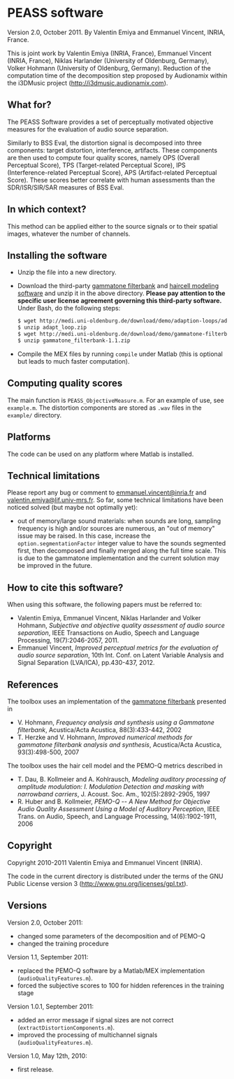 PEASS software
==============

Version 2.0, October 2011. By Valentin Emiya and Emmanuel Vincent, INRIA,
France.

This is joint work by Valentin Emiya (INRIA, France), Emmanuel Vincent (INRIA,
France), Niklas Harlander (University of Oldenburg, Germany), Volker Hohmann
(University of Oldenburg, Germany).  Reduction of the computation time of the
decomposition step proposed by Audionamix within the i3DMusic project
(http://i3dmusic.audionamix.com).


## What for?

The PEASS Software provides a set of perceptually motivated objective measures
for the evaluation of audio source separation.

Similarly to BSS Eval, the distortion signal is decomposed into three
components: target distortion, interference, artifacts. These components are
then used to compute four quality scores, namely OPS (Overall Perceptual
Score), TPS (Target-related Perceptual Score), IPS (Interference-related
Perceptual Score), APS (Artifact-related Perceptual Score). These scores
better correlate with human assessments than the SDR/ISR/SIR/SAR measures of
BSS Eval.


## In which context?

This method can be applied either to the source signals or to their spatial
images, whatever the number of channels.


## Installing the software

- Unzip the file into a new directory.

- Download the third-party [gammatone filterbank] and [haircell modeling software]
  and unzip it in the
  above directory. **Please pay attention to the specific user license
  agreement governing this third-party software.** Under Bash, do the following
  steps:
  ```Bash
  $ wget http://medi.uni-oldenburg.de/download/demo/adaption-loops/adapt_loop.zip
  $ unzip adapt_loop.zip
  $ wget http://medi.uni-oldenburg.de/download/demo/gammatone-filterbank/gammatone_filterbank-1.1.zip
  $ unzip gammatone_filterbank-1.1.zip
  ```

- Compile the MEX files by running `compile` under Matlab (this is optional but
  leads to much faster computation).


## Computing quality scores

The main function is `PEASS_ObjectiveMeasure.m`. For an example of use, see
`example.m`. The distortion components are stored as `.wav` files in the `example/`
directory.


## Platforms

The code can be used on any platform where Matlab is installed.


## Technical limitations

Please report any bug or comment to emmanuel.vincent@inria.fr and
valentin.emiya@lif.univ-mrs.fr.  So far, some technical limitations have been
noticed solved (but maybe not optimally yet):
- out of memory/large sound materials: when sounds are long, sampling frequency
  is high and/or sources are numerous, an "out of memory" issue may be raised.
  In this case, increase the `option.segmentationFactor` integer value to have
  the sounds segmented first, then decomposed and finally merged along the full
  time scale. This is due to the gammatone implementation and the current
  solution may be improved in the future.


## How to cite this software?

When using this software, the following papers must be referred to:

- Valentin Emiya, Emmanuel Vincent, Niklas Harlander and Volker Hohmann,
  *Subjective and objective quality assessment of audio source separation*, IEEE
  Transactions on Audio, Speech and Language Processing, 19(7):2046-2057, 2011.
- Emmanuel Vincent, *Improved perceptual metrics for the evaluation of audio
  source separation*, 10th Int. Conf. on Latent Variable Analysis and Signal
  Separation (LVA/ICA), pp.430-437, 2012.


## References

The toolbox uses an implementation of the [gammatone filterbank] presented in
- V. Hohmann, *Frequency analysis and synthesis using a Gammatone filterbank*,
  Acustica/Acta Acustica, 88(3):433-442, 2002
- T. Herzke and V. Hohmann, *Improved numerical methods for gammatone filterbank
  analysis and synthesis*, Acustica/Acta Acustica, 93(3):498-500, 2007

The toolbox uses the hair cell model and the PEMO-Q metrics described in
- T. Dau, B. Kollmeier and A. Kohlrausch, *Modeling auditory processing of
  amplitude modulation: I. Modulation Detection and masking with narrowband
  carriers*, J. Acoust. Soc. Am., 102(5):2892-2905, 1997
- R. Huber and B. Kollmeier, *PEMO-Q -- A New Method for Objective Audio Quality
  Assessment Using a Model of Auditory Perception*, IEEE Trans. on Audio,
  Speech, and Language Processing, 14(6):1902-1911, 2006


## Copyright

Copyright 2010-2011 Valentin Emiya and Emmanuel Vincent (INRIA).

The code in the current directory is distributed under the terms of the GNU
Public License version 3 (http://www.gnu.org/licenses/gpl.txt).


## Versions

Version 2.0, October 2011:
- changed some parameters of the decomposition and of PEMO-Q
- changed the training procedure

Version 1.1, September 2011:
- replaced the PEMO-Q software by a Matlab/MEX implementation
  (`audioQualityFeatures.m`).
- forced the subjective scores to 100 for hidden references in the training
  stage

Version 1.0.1, September 2011:
- added an error message if signal sizes are not correct
  (`extractDistortionComponents.m`).
- improved the processing of multichannel signals (`audioQualityFeatures.m`).

Version 1.0, May 12th, 2010:
- first release.

[gammatone filterbank]: http://medi.uni-oldenburg.de/download/demo/gammatone-filterbank/gammatone_filterbank-1.1.zip
[haircell modeling software]: http://medi.uni-oldenburg.de/download/demo/adaption-loops/adapt_loop.zip

